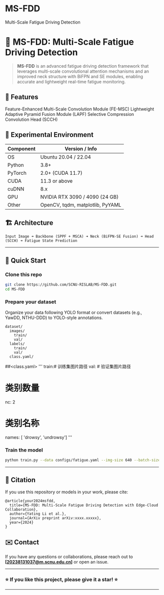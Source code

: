 # MS-FDD
Multi-Scale Fatigue Driving Detection

# 🚗 MS-FDD: Multi-Scale Fatigue Driving Detection

> **MS-FDD** is an advanced fatigue driving detection framework that leverages multi-scale convolutional attention mechanisms and an improved neck structure with BiFPN and SE modules, enabling accurate and lightweight real-time fatigue monitoring.

## 🌟 Features
Feature-Enhanced Multi-Scale Convolution Module (FE-MSC)
Lightweight Adaptive Pyramid Fusion Module (LAPF)
Selective Compression Convolution Head (SCCH)

## 🧪 Experimental Environment

| Component | Version / Info                   |
| --------- | -------------------------------- |
| OS        | Ubuntu 20.04 / 22.04             |
| Python    | 3.8+                             |
| PyTorch   | 2.0+ (CUDA 11.7)                 |
| CUDA      | 11.3 or above                    |
| cuDNN     | 8.x                              |
| GPU       | NVIDIA RTX 3090 / 4090 (24 GB)   |
| Other     | OpenCV, tqdm, matplotlib, PyYAML |


## 🏗️ Architecture
```
Input Image ➜ Backbone (SPPF + MSCA) ➜ Neck (BiFPN-SE Fusion) ➜ Head (SCCH) ➜ Fatigue State Prediction
```

---

## 🚀 Quick Start

### Clone this repo

```bash
git clone https://github.com/SCNU-RISLAB/MS-FDD.git
cd MS-FDD
```


### Prepare your dataset
Organize your data following YOLO format or convert datasets (e.g., YawDD, NTHU-DDD) to YOLO-style annotations.
```
dataset/
  images/
    train/
    val/
  labels/
    train/
    val/
  class.yaml/
```
##<class.yaml>
'''
train:# 训练集图片路径
val: # 验证集图片路径
# 类别数量
nc: 2
# 类别名称
names: [ 'drowsy', 'undrowsy']
'''
### Train the model
```bash
python train.py --data configs/fatigue.yaml --img-size 640 --batch-size 32 --epochs 150 --device 0
```

---

## 📄 Citation

If you use this repository or models in your work, please cite:

```
@article{your2024msfdd,
  title={MS-FDD: Multi-Scale Fatigue Driving Detection with Edge-Cloud Collaboration},
  author={Yating Li et al.},
  journal={ArXiv preprint arXiv:xxxx.xxxxx},
  year={2024}
}
```

## ✉️ Contact

If you have any questions or collaborations, please reach out to **[20238131037@m.scnu.edu.cn]** or open an issue.

---

### ⭐️ If you like this project, please give it a star! ⭐️

---
